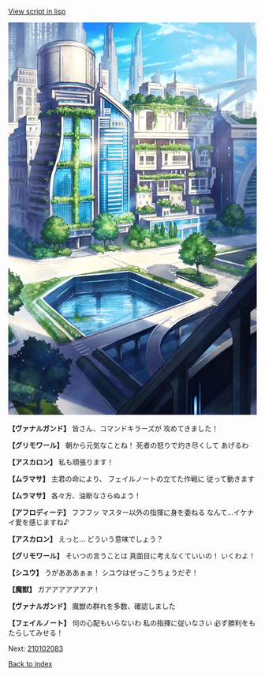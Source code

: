 [View script in lisp](../scripts/210102081.txt)

![in_city.png](../images/backgrounds/in_city.png)

**【ヴァナルガンド】**
皆さん、コマンドキラーズが
攻めてきました！

**【グリモワール】**
朝から元気なことね！
死者の怒りで灼き尽くして
あげるわ

**【アスカロン】**
私も頑張ります！

**【ムラマサ】**
主君の命により、
フェイルノートの立てた作戦に
従って動きます

**【ムラマサ】**
各々方、油断なさらぬよう！

**【アフロディーテ】**
フフフッ
マスター以外の指揮に身を委ねる
なんて…イケナイ愛を感じますね♪

**【アスカロン】**
えっと…
どういう意味でしょう？

**【グリモワール】**
そいつの言うことは
真面目に考えなくていいの！
いくわよ！

**【シユウ】**
うがあああぁぁ！
シユウはぜっこうちょうだぞ！

**【魔獣】**
ガアアアアアアア！

**【ヴァナルガンド】**
魔獣の群れを多数、確認しました

**【フェイルノート】**
何の心配もいらないわ
私の指揮に従いなさい
必ず勝利をもたらしてみせる！

Next: [210102083](210102083.md)

[Back to index](index.md)
